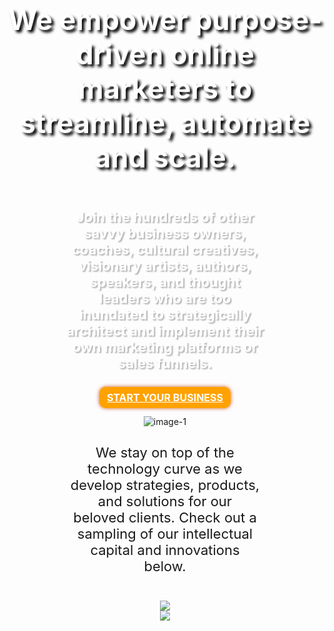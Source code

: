 <html>
  <head>
<script src="https://kit.fontawesome.com/6e86cd867d.js" crossorigin="anonymous"></script>
<!-- Global site tag (gtag.js) - Google Analytics -->
<script async src="https://www.googletagmanager.com/gtag/js?id=UA-157367028-1"></script>
<script>
  window.dataLayer = window.dataLayer || [];
  function gtag(){dataLayer.push(arguments);}
  gtag('js', new Date());

  gtag('config', 'UA-157367028-1');
</script>
<style type="text/css">
.banner{    
    background-repeat: no-repeat;
    background-image: url(//enfusionize.com/wp-content/uploads/2019/07/IMG-BANNER.jpg);
    background-size: cover;
    background-position: center top;
    padding: 20% 0 2%;
}
.clearfix.main-content__section {
    padding: 0px;
}
.banner-row h3 {
    text-align: center;
    font-size: 45px !important;
    font-weight: bold !important;
    color: #ffffff;
    text-shadow: 4px 4px 4px rgba(0,0,0,1.3) !important;
}
.banner-row p {
    font-size: 22px !important;
    text-align: center;
    color: #ffffff;
    padding: 2% 18%;
    font-weight: bold;
    text-shadow: 2px 2px 2px rgba(0,0,0,0.3) !important;
}
.banner-row {
    text-align: center;
}
.banner-row .use-ajax {
    color: #fff;
    background-color: #ffa200 !important;
    border: 2px solid #ffa200 !important;
    box-shadow: 0px 0px 6px #ca5e31 !important;
    border-radius: 10px !important;
    font-size: 16px;
    font-weight: bold;
    text-transform: uppercase;
    padding: 1% 2%;
}
.drop-icon i.fas.fa-angle-down {
    font-size: 50px;
    margin-top: 5%;
}
.center{
    text-align: center;
    padding: 2% 20%;
}
@media (min-width: 1200px){
.container {
    width: 100%;
}
}
</style>
  </head>
<body>
<!---MENU NAVIGATION----->
<!---------
<nav class="navbar-collapse hidden-xs" id="sticky_navigation_wrapper">
   <div id="sticky_navigation" class="hidden-phones hidden-xs">
      <div class="container" id="conteiner-nav" style="padding-right:0px;">
      <div id="mega_main_menu" class="nav_menu top-menu icons-left first-lvl-align-left first-lvl-separator-none direction-horizontal responsive-enable mobile_minimized-enable dropdowns_animation-none version-1-1-0 no-logo include-search">
	<div class="menu_holder">
		<div class="menu_inner">
	<ul id="mega_main_menu_ul" class="mega_main_menu_ul">
<li class="custom_menu_icon menu-item menu-item-type-post_type menu-item-object-page menu-item-home menu-item-11043 default_dropdown  drop_to_right  submenu_default_width columns"><a href="#" class="item_link  with_icon">
<div class="processed_image">
	<img src="https://images2.enfusionize.com/wp-content/uploads/2014/02/hd-icon1.png" alt="Enfusionize" title="Enfusionize">
	</div><span class="link_text">HOME</span></a></li>
<li class="custom_link_about menu-item menu-item-type-custom menu-item-object-custom menu-item-has-children menu-item-12890 default_dropdown  drop_to_right  submenu_default_width columns"><a class="item_link  with_icon"><span><span class="link_text">ABOUT US</span></span></a>
</li>
<li class="custom_link_about menu-item menu-item-type-custom menu-item-object-custom menu-item-has-children menu-item-14261 default_dropdown  drop_to_right  submenu_default_width columns"><a class="item_link  with_icon"><span><span class="link_text">SOLUTIONS</span></span></a></li>
<li class="custom_link_about menu-item menu-item-type-post_type menu-item-object-page menu-item-15919 default_dropdown  drop_to_right  submenu_default_width columns"><a href="#" class="item_link  with_icon"><span><span class="link_text">PORTFOLIO</span></span></a></li>
<li class="custom_menu_icon menu-item menu-item-type-post_type menu-item-object-page menu-item-11048 default_dropdown  drop_to_right  submenu_default_width columns"><a href="#" class="item_link  with_icon">
	<div class="processed_image">
		<img src="https://images2.enfusionize.com/wp-content/uploads/2014/02/hd-icon6.png" alt="Enfusionize" title="Enfusionize">
	</div><span class="link_text">FAQ</span></a></li>
<li class="custom_menu_icon menu-item menu-item-type-post_type menu-item-object-page menu-item-11049 default_dropdown  drop_to_right  submenu_default_width columns"><a href="#" class="item_link  with_icon">
	<div class="processed_image">
		<img src="https://images1.enfusionize.com/wp-content/uploads/2014/09/hd-icon7.png" alt="Enfusionize" title="Enfusionize">
	</div><span class="link_text">BLOG</span></a></li>
<li class="menu-item menu-item-type-post_type menu-item-object-page menu-item-11356 default_dropdown  drop_to_right  submenu_default_width columns"><a href="#" class="item_link  with_icon">
	<div class="processed_image">
		<img src="https://images2.enfusionize.com/wp-content/uploads/2018/10/contact_us.png" alt="Enfusionize" title="Enfusionize">
	</div><span class="link_text">CONTACT US</span></a></li>

	</ul><!-- /class="mega_main_menu_ul" -->
		</div><!-- /class="menu_inner" -->
	</div><!-- /class="menu_holder" -->
	<!---------CLosing all divs---------->
	</div>
	</div>
</div>
</nav>  
--------->
<!----------BANNER START--------->
<div class="container banner">
<div class="row banner-row">
<h3>We empower purpose-driven online marketers to streamline, automate and scale.</h3>

<p>Join the hundreds of other savvy business owners, coaches, cultural creatives, visionary artists, authors, speakers, and thought leaders who are too inundated to strategically architect and implement their own marketing platforms or sales funnels.</p>

<div class="button"><a class="use-ajax" data-dialog-type="modal" href="#">Start Your Business</a></div>
<div class="drop-icon"><a href="#drop-second"><i class="fas fa-angle-down"></i></a></div>
</div>
<!----banner-row-close-----></div>

<div class="container second">
<div id ="drop-second" class="row second-row">
<div class="center"><img alt="image-1" src="//enfusionize.com/wp-content/uploads/2019/07/text-img3.png" />
<p class="opensans_light" style="font-size: 22px; padding-top: 2%;">We stay on top of the technology curve as we develop strategies, products, and solutions for our beloved clients. Check out a sampling of our intellectual capital and innovations below.</p>
</div>
</div>

<div class="center">
<div class="third-row"><img src="//enfusionize.com/wp-content/uploads/2019/07/text-img2.png" /></div>

<div class="fourth-row"><img class="mapp-img" src="//enfusionize.com/wp-content/uploads/2019/06/MAPP-Hires.png" /></div>
</div>
</div>
</body>
</html>

